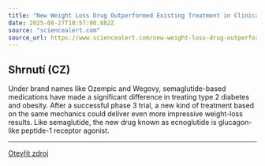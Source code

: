 ```yaml
---
title: "New Weight Loss Drug Outperformed Existing Treatment in Clinical Trial"
date: 2025-08-27T18:57:00.882Z
source: "sciencealert.com"
source_url: https://www.sciencealert.com/new-weight-loss-drug-outperformed-existing-treatment-in-clinical-trial
---
```


## Shrnutí (CZ)
Under brand names like Ozempic and Wegovy, semaglutide-based medications have made a significant difference in treating type 2  diabetes and obesity. After a successful phase 3 trial, a new kind of treatment based on the same mechanics could deliver even more impressive weight-loss results. Like semaglutide, the new drug known as ecnoglutide is glucagon-like peptide-1 receptor agonist.

---

[Otevřít zdroj](https://www.sciencealert.com/new-weight-loss-drug-outperformed-existing-treatment-in-clinical-trial)
